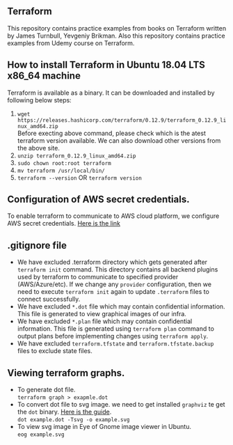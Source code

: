 ## Terraform

This repository contains practice examples from books on Terraform written by James Turnbull, Yevgeniy Brikman. Also this repository contains practice examples from Udemy course on Terraform.

## How to install Terraform in Ubuntu 18.04 LTS x86_64 machine

Terraform is available as a binary. It can be downloaded and installed by following below steps:

1. `wget https://releases.hashicorp.com/terraform/0.12.9/terraform_0.12.9_linux_amd64.zip` <br>
Before execting above command, please check which is the atest terraform version available. We can also download other versions from the above site.
2. `unzip terraform_0.12.9_linux_amd64.zip`
3. `sudo chown root:root terraform`
4. `mv terraform /usr/local/bin/`
4. `terraform --version` OR `terraform version`

## Configuration of AWS secret credentials.

To enable terraform to communicate to AWS cloud platform, we configure AWS secret credentials. [Here is the link](https://aws.amazon.com/cli/)

## .gitignore file

* We have excluded .terraform directory which gets generated after `terraform init` command. This directory contains all backend plugins used by terraform to communicate to specified provider (AWS/Azure/etc). If we change any `provider` configuration, then we need to execute `terraform init` again to update `.terraform` files to connect successfully.
* We have excluded `*.dot` file which may contain confidential information. This file is generated to view graphical images of our infra.
* We have excluded `*.plan` file which may contain confidential information. This file is generated using `terraform plan` command to output plans before implementing changes using `terraform apply`.
* We have excluded `terraform.tfstate` and `terraform.tfstate.backup` files to exclude state files.

## Viewing terraform graphs.

* To generate dot file. <br>
`terraform graph > exapmle.dot`
* To convert dot file to svg image. we need to get installed `graphviz` te get the `dot` binary. [Here is the guide](https://github.com/inderpal2406/documents/blob/master/graphviz_installation.md). <br>
`dot example.dot -Tsvg -o example.svg`
* To view svg image in Eye of Gnome image viewer in Ubuntu. <br>
`eog example.svg`
